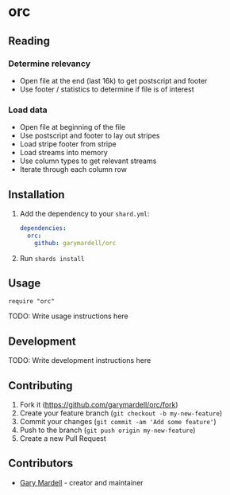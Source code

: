# orc

## Reading

### Determine relevancy

* Open file at the end (last 16k) to get postscript and footer
* Use footer / statistics to determine if file is of interest

### Load data

* Open file at beginning of the file
* Use postscript and footer to lay out stripes
* Load stripe footer from stripe
* Load streams into memory
* Use column types to get relevant streams
* Iterate through each column row

## Installation

1. Add the dependency to your `shard.yml`:

   ```yaml
   dependencies:
     orc:
       github: garymardell/orc
   ```

2. Run `shards install`

## Usage

```crystal
require "orc"
```

TODO: Write usage instructions here

## Development

TODO: Write development instructions here

## Contributing

1. Fork it (<https://github.com/garymardell/orc/fork>)
2. Create your feature branch (`git checkout -b my-new-feature`)
3. Commit your changes (`git commit -am 'Add some feature'`)
4. Push to the branch (`git push origin my-new-feature`)
5. Create a new Pull Request

## Contributors

- [Gary Mardell](https://github.com/garymardell) - creator and maintainer
